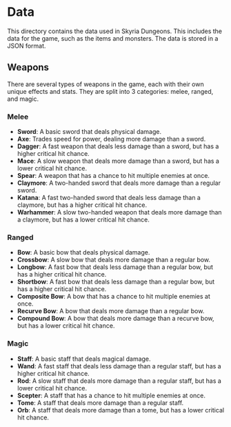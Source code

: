 # Data

This directory contains the data used in Skyria Dungeons. This includes the data for the game, such as the items and monsters. The data is stored in a JSON format.

## Weapons

There are several types of weapons in the game, each with their own unique effects and stats. They are split into 3 categories: melee, ranged, and magic.

### Melee

- **Sword**: A basic sword that deals physical damage.
- **Axe**: Trades speed for power, dealing more damage than a sword.
- **Dagger**: A fast weapon that deals less damage than a sword, but has a higher critical hit chance.
- **Mace**: A slow weapon that deals more damage than a sword, but has a lower critical hit chance.
- **Spear**: A weapon that has a chance to hit multiple enemies at once.
- **Claymore**: A two-handed sword that deals more damage than a regular sword.
- **Katana**: A fast two-handed sword that deals less damage than a claymore, but has a higher critical hit chance.
- **Warhammer**: A slow two-handed weapon that deals more damage than a claymore, but has a lower critical hit chance.

### Ranged

- **Bow**: A basic bow that deals physical damage.
- **Crossbow**: A slow bow that deals more damage than a regular bow.
- **Longbow**: A fast bow that deals less damage than a regular bow, but has a higher critical hit chance.
- **Shortbow**: A fast bow that deals less damage than a regular bow, but has a higher critical hit chance.
- **Composite Bow**: A bow that has a chance to hit multiple enemies at once.
- **Recurve Bow**: A bow that deals more damage than a regular bow.
- **Compound Bow**: A bow that deals more damage than a recurve bow, but has a lower critical hit chance.

### Magic

- **Staff**: A basic staff that deals magical damage.
- **Wand**: A fast staff that deals less damage than a regular staff, but has a higher critical hit chance.
- **Rod**: A slow staff that deals more damage than a regular staff, but has a lower critical hit chance.
- **Scepter**: A staff that has a chance to hit multiple enemies at once.
- **Tome**: A staff that deals more damage than a regular staff.
- **Orb**: A staff that deals more damage than a tome, but has a lower critical hit chance.